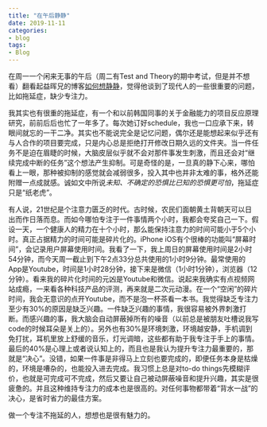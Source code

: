 ```yaml
---
title: "在午后静静"
date: 2019-11-11
categories:
- blog
tags:
- Blog
---
```


在周一一个闲来无事的午后（周二有Test and Theory的期中考试，但是并不想看）翻看起益晖兄的博客[如何想静静](https://yihui.name/cn/2019/07/inner-peace/)，觉得他谈到了现代人的一些很重要的问题，比如拖延症，缺少专注力。

我其实也有很重的拖延症，有一个和以前韩国同事的关于金融能力的项目反应原理研究，前前后后也忙了一年多了。每次她订好schedule，我也一口应承下来，转眼间就忘的一干二净。其实也不能说完全是记忆问题，偶尔还是能想起来似乎还有与人合作的项目要完成，只是内心总是拒绝打开修改日期久远的文件夹。当一件任务不是迫在眉睫的时候，大脑皮层似乎就不会对那件事发生刺激，而且还会对“继续完成中断的任务”这个想法产生抑制。可是奇怪的是，一旦真的静下心来，哪怕看上一眼，那种被抑制的感觉就会减弱很多，投入其中也并非太难的事，格外还能附赠一点成就感。诚如文中所说*未知、不确定的恐惧比已知的恐惧更可怕*，拖延症只是“纸老虎”。

有人说，21世纪是个注意力匮乏的时代。古时候，农民们面朝黄土背朝天可以日出而作日落而息。而如今哪怕专注于一件事情两个小时，我都会夸奖自己一下。假设一天，一个健康人的精力在十个小时，那么能保持注意力的时间可能小于5个小时。真正占据精力的时间可能是碎片化的。iPhone iOS有个很棒的功能叫“屏幕时间”，会记录用户屏幕使用时间。我看了一下，我上周日的屏幕使用时间是2小时54分钟，而今天周一截止到下午2点33分总共使用的1小时9分钟。最常使用的App是Youtube，时间是1小时28分钟，接下来是微信（1小时1分钟），浏览器（12分钟）。看来我的碎片化时间的元凶是Youtube和微信。说起来我确实有点视频网站成瘾，一来看各种科技产品的评测，再来就是二次元动漫。在一个“空闲”的碎片时间，我会无意识的点开Youtube，而不是泡一杯茶看一本书。我觉得缺乏专注力至少有30%的原因是缺乏兴趣。一件缺乏兴趣的事情，我很容易被外界刺激打断。而感兴趣的事，我大脑会自动屏蔽掉所有的噪音（以前总是被朋友吐槽说我写code的时候耳朵是关上的）。另外也有30%是环境刺激，环境越安静，手机调到免打扰，耳机里放上舒缓的音乐，灯光调暗，这些都有助于我专注于手上的事情。最后的40%是心理上或者说认知上的，而且也是我认为提升专注力最重要的，那就是“决心”。没错，如果一件事是非得马上立刻也要完成的，即便任务本身是枯燥的，环境是嘈杂的，也能投入进去完成。我习惯上总是对to-do things先模糊评价，也就是可完成可不完成，然后又要让自己被动屏蔽噪音和提升兴趣，其实是很疲惫的。并且这种维持专注力的成本也是很高的。对任何事物都带着“背水一战”的决心，是省时省力的最佳方案。

做一个专注不拖延的人，想想也是很有魅力的。